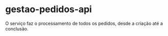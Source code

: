 # gestao-pedidos-api
O serviço faz o processamento de todos os pedidos, desde a criação até a conclusão.
